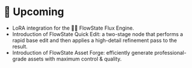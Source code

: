 # 📆 Upcoming
* LoRA integration for the 🌊🚒 FlowState Flux Engine.
* Introduction of FlowState Quick Edit: a two-stage node that performs a rapid base edit and then applies a high-detail refinement pass to the result.
* Introduction of FlowState Asset Forge: efficiently generate professional-grade assets with maximum control & quality.
